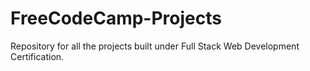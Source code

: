 # FreeCodeCamp-Projects
Repository for all the projects built under Full Stack Web Development Certification.
